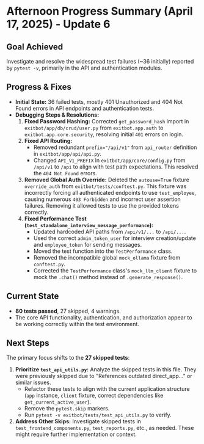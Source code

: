 # Afternoon Progress Summary (April 17, 2025) - Update 6

## Goal Achieved

Investigate and resolve the widespread test failures (~36 initially) reported by `pytest -v`, primarily in the API and authentication modules.

## Progress & Fixes

*   **Initial State:** 36 failed tests, mostly 401 Unauthorized and 404 Not Found errors in API endpoints and authentication tests.
*   **Debugging Steps & Resolutions:**
    1.  **Fixed Password Hashing:** Corrected `get_password_hash` import in `exitbot/app/db/crud/user.py` from `exitbot.app.auth` to `exitbot.app.core.security`, resolving initial `401` errors on login.
    2.  **Fixed API Routing:**
        *   Removed redundant `prefix="/api/v1"` from `api_router` definition in `exitbot/app/api/api.py`.
        *   Changed `API_V1_PREFIX` in `exitbot/app/core/config.py` from `/api/v1` to `/api` to align with test path expectations. This resolved the `404 Not Found` errors.
    3.  **Removed Global Auth Override:** Deleted the `autouse=True` fixture `override_auth` from `exitbot/tests/conftest.py`. This fixture was incorrectly forcing all authenticated endpoints to use `test_employee`, causing numerous `403 Forbidden` and incorrect user assertion failures. Removing it allowed tests to use the provided tokens correctly.
    4.  **Fixed Performance Test (`test_standalone_interview_message_performance`):**
        *   Updated hardcoded API paths from `/api/v1/...` to `/api/...`.
        *   Used the correct `admin_token_user` for interview creation/update and `employee_token` for sending messages.
        *   Moved the test function into the `TestPerformance` class.
        *   Removed the incompatible global `mock_ollama` fixture from `conftest.py`.
        *   Corrected the `TestPerformance` class's `mock_llm_client` fixture to mock the `.chat()` method instead of `.generate_response()`.

## Current State

*   **80 tests passed**, 27 skipped, 4 warnings.
*   The core API functionality, authentication, and authorization appear to be working correctly within the test environment.

## Next Steps

The primary focus shifts to the **27 skipped tests**:

1.  **Prioritize `test_api_utils.py`:** Analyze the skipped tests in this file. They were previously skipped due to "References outdated direct_app..." or similar issues.
    *   Refactor these tests to align with the current application structure (`app` instance, `client` fixture, correct dependencies like `get_current_active_user`).
    *   Remove the `pytest.skip` markers.
    *   Run `pytest -v exitbot/tests/test_api_utils.py` to verify.
2.  **Address Other Skips:** Investigate skipped tests in `test_frontend_components.py`, `test_reports.py`, etc., as needed. These might require further implementation or context. 